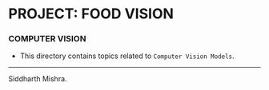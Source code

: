 # PROJECT: FOOD VISION

### COMPUTER VISION

* This directory contains topics related to `Computer Vision Models`.

  
  
--------------------------------------------------------------------------------------------------------------------------------------
Siddharth Mishra.
